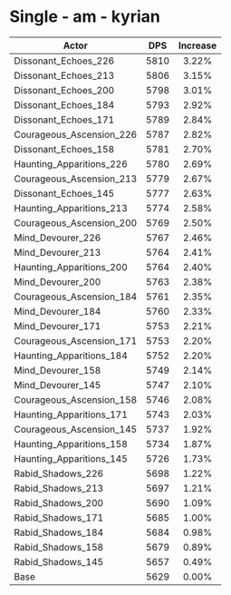 # Single - am - kyrian
| Actor | DPS | Increase |
|---|:---:|:---:|
|Dissonant_Echoes_226|5810|3.22%|
|Dissonant_Echoes_213|5806|3.15%|
|Dissonant_Echoes_200|5798|3.01%|
|Dissonant_Echoes_184|5793|2.92%|
|Dissonant_Echoes_171|5789|2.84%|
|Courageous_Ascension_226|5787|2.82%|
|Dissonant_Echoes_158|5781|2.70%|
|Haunting_Apparitions_226|5780|2.69%|
|Courageous_Ascension_213|5779|2.67%|
|Dissonant_Echoes_145|5777|2.63%|
|Haunting_Apparitions_213|5774|2.58%|
|Courageous_Ascension_200|5769|2.50%|
|Mind_Devourer_226|5767|2.46%|
|Mind_Devourer_213|5764|2.41%|
|Haunting_Apparitions_200|5764|2.40%|
|Mind_Devourer_200|5763|2.38%|
|Courageous_Ascension_184|5761|2.35%|
|Mind_Devourer_184|5760|2.33%|
|Mind_Devourer_171|5753|2.21%|
|Courageous_Ascension_171|5753|2.20%|
|Haunting_Apparitions_184|5752|2.20%|
|Mind_Devourer_158|5749|2.14%|
|Mind_Devourer_145|5747|2.10%|
|Courageous_Ascension_158|5746|2.08%|
|Haunting_Apparitions_171|5743|2.03%|
|Courageous_Ascension_145|5737|1.92%|
|Haunting_Apparitions_158|5734|1.87%|
|Haunting_Apparitions_145|5726|1.73%|
|Rabid_Shadows_226|5698|1.22%|
|Rabid_Shadows_213|5697|1.21%|
|Rabid_Shadows_200|5690|1.09%|
|Rabid_Shadows_171|5685|1.00%|
|Rabid_Shadows_184|5684|0.98%|
|Rabid_Shadows_158|5679|0.89%|
|Rabid_Shadows_145|5657|0.49%|
|Base|5629|0.00%|
